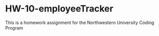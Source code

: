 # HW-10-employeeTracker
This is a homework assignment for the Northwestern University Coding Program
